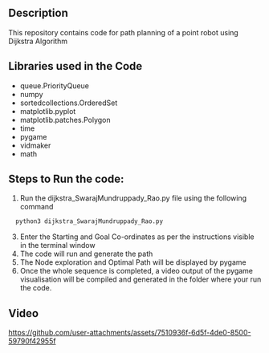 ## Description 
This repository contains code for path planning of a point robot using Dijkstra Algorithm 

## Libraries used in the Code 

- queue.PriorityQueue
- numpy
- sortedcollections.OrderedSet
- matplotlib.pyplot
- matplotlib.patches.Polygon
- time
- pygame
- vidmaker
- math

## Steps to Run the code: 
1. Run the dijkstra_SwarajMundruppady_Rao.py file using the following command
```bash
  python3 dijkstra_SwarajMundruppady_Rao.py
```
3. Enter the Starting and Goal Co-ordinates as per the instructions visible in the terminal window
4. The code will run and generate the path 
5. The Node exploration and Optimal Path will be displayed by pygame
6. Once the whole sequence is completed, a video output of the pygame visualisation will be compiled and generated in the folder where your run the code.

## Video 



https://github.com/user-attachments/assets/7510936f-6d5f-4de0-8500-59790f42955f

